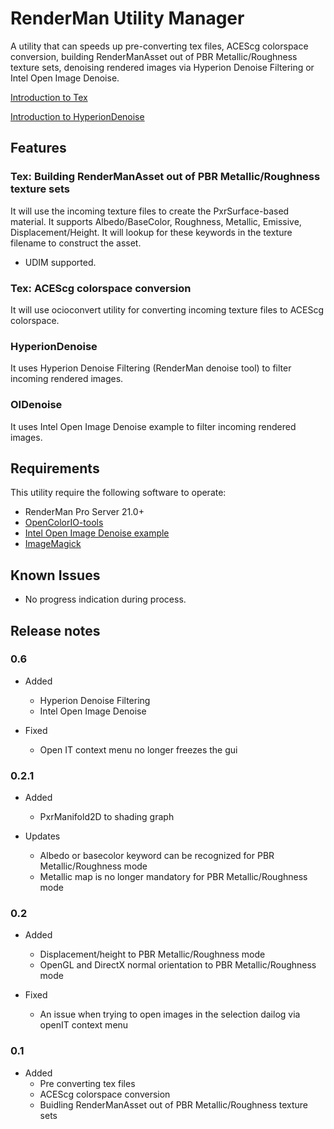 # RenderMan Utility Manager

A utility that can speeds up pre-converting tex files, ACEScg colorspace conversion, building RenderManAsset out of PBR Metallic/Roughness texture sets, denoising rendered images via Hyperion Denoise Filtering or Intel Open Image Denoise.

[Introduction to Tex](https://vimeo.com/364862427)

[Introduction to HyperionDenoise](https://vimeo.com/367336236)

## Features

### Tex: Building RenderManAsset out of PBR Metallic/Roughness texture sets

It will use the incoming texture files to create the PxrSurface-based material. It supports Albedo/BaseColor, Roughness, Metallic, Emissive, Displacement/Height. It will lookup for these keywords in the texture filename to construct the asset.
* UDIM supported.

### Tex: ACEScg colorspace conversion

It will use ocioconvert utility for converting incoming texture files to ACEScg colorspace. 

### HyperionDenoise

It uses Hyperion Denoise Filtering (RenderMan denoise tool) to filter incoming rendered images.

### OIDenoise

It uses Intel Open Image Denoise example to filter incoming rendered images.

## Requirements

This utility require the following software to operate:

* RenderMan Pro Server 21.0+
* [OpenColorIO-tools](https://opencolorio.org/userguide/tool_overview.html#ocioconvert)
* [Intel Open Image Denoise example](https://openimagedenoise.github.io/downloads.html)
* [ImageMagick](https://imagemagick.org/script/download.php)

## Known Issues

* No progress indication during process.

## Release notes

### 0.6

* Added
  * Hyperion Denoise Filtering
  * Intel Open Image Denoise
  
* Fixed
  * Open IT context menu no longer freezes the gui

### 0.2.1

* Added
  * PxrManifold2D to shading graph

* Updates
  * Albedo or basecolor keyword can be recognized for PBR Metallic/Roughness mode
  * Metallic map is no longer mandatory for PBR Metallic/Roughness mode

### 0.2

* Added

  * Displacement/height to PBR Metallic/Roughness mode
  * OpenGL and DirectX normal orientation to PBR Metallic/Roughness mode
  
* Fixed
  * An issue when trying to open images in the selection dailog via openIT context menu
  
### 0.1

* Added
  * Pre converting tex files
  * ACEScg colorspace conversion
  * Buidling RenderManAsset out of PBR Metallic/Roughness texture sets
